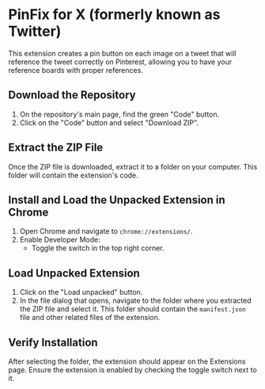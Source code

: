 # PinFix for X (formerly known as Twitter)

This extension creates a pin button on each image on a tweet that will reference the tweet correctly on Pinterest, allowing you to have your reference boards with proper references.

## Download the Repository

1. On the repository's main page, find the green "Code" button.
2. Click on the "Code" button and select "Download ZIP".

## Extract the ZIP File

Once the ZIP file is downloaded, extract it to a folder on your computer. This folder will contain the extension's code.

## Install and Load the Unpacked Extension in Chrome

1. Open Chrome and navigate to `chrome://extensions/`.
2. Enable Developer Mode:
   - Toggle the switch in the top right corner.

## Load Unpacked Extension

1. Click on the "Load unpacked" button.
2. In the file dialog that opens, navigate to the folder where you extracted the ZIP file and select it. This folder should contain the `manifest.json` file and other related files of the extension.

## Verify Installation

After selecting the folder, the extension should appear on the Extensions page. Ensure the extension is enabled by checking the toggle switch next to it.
